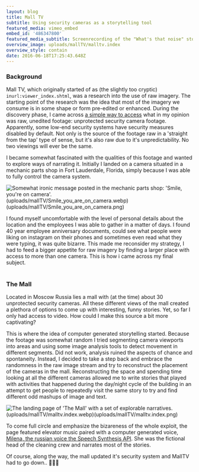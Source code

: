 ```yaml
---
layout: blog
title: Mall TV
subtitle: Using security cameras as a storytelling tool
featured_media: vimeo_embed
embed_id: '486347800'
featured_media_subtitle: Screenrecording of the "What's that noise" storyline
overview_image: uploads/mallTV/malltv.index
overview_style: contain
date: 2016-06-18T17:25:43.648Z
---
```


### Background

Mall TV, which originally started of as (the slightly too cryptic) `inurl:viewer_index.shtml`, was a research into the use of raw imagery.
The starting point of the research was the idea that most of the imagery we consume is in some shape or form pre-edited or enhanced.
During the discovery phase, I came across [a simple way to access](https://lmgtfy.app/?q=inurl%3Aviewer_index.shtml) what in my opinion was raw, unedited footage: unprotected security camera footage. Apparently, some low-end security systems have security measures disabled by default.
Not only is the source of the footage raw in a 'straight from the tap' type of sense, but it's also raw due to it's unpredictability. No two viewings will ever be the same.

I became somewhat fascinated with the qualities of this footage and wanted to explore ways of narrating it. Initially I landed on a camera situated in a mechanic parts shop in Fort Lauderdale, Florida, simply because I was able to fully control the camera system.

![Somewhat ironic message posted in the mechanic parts shop: 'Smile, you're on camera'.](uploads/mallTV/Smile_you_are_on_camera.png)(uploads/mallTV/Smile_you_are_on_camera.webp)(uploads/mallTV/Smile_you_are_on_camera.png)

I found myself uncomfortable with the level of personal details about the location and the employees I was able to gather in a matter of days. I found 40 year employee anniversary documents, could see what people were liking on instagram on their phones and sometimes even read what they were typing, it was quite bizarre. This made me reconsider my strategy, I had to feed a bigger appetite for raw imagery by finding a larger place with access to more than one camera. This is how i came across my final subject.
<br><br>

### The Mall

Located in Moscow Russia lies a mall with (at the time) about 30 unprotected security cameras.
All these different views of the mall created a plethora of options to come up with interesting, funny stories. Yet, so far I only had access to video. How could I make this source a bit more captivating?

This is where the idea of computer generated storytelling started. Because the footage was somewhat random I tried segmenting camera viewports into areas and using some image analysis tools to detect movement in different segments. Did not work, analysis ruined the aspects of chance and spontaneity.
Instead, I decided to take a step back and embrace the randomness in the raw image stream and try to reconstruct the placement of the cameras in the mall. Reconstructing the space and spending time looking at all the different cameras allowed me to write stories that played with activities that happened during the day/night cycle of the building in an attempt to get people to repeatedly visit the same story to try and find different odd mashups of image and text.

![The landing page of 'The Mall' with a set of explorable narratives.](uploads/mallTV/malltv.index.png)(uploads/mallTV/malltv.index.webp)(uploads/mallTV/malltv.index.png)

To come full circle and emphasize the bizareness of the whole exploit, the page featured elevator music paired with a computer generated voice, [Milena, the russian voice the Speech Synthesis API](https://developer.mozilla.org/en-US/docs/Web/API/SpeechSynthesis/getVoices). She was the fictional head of the cleaning crew and narrates most of the stories. 

Of course, along the way, the mall updated it's security system and MallTV had to go down.. 🤷🏻‍♂️